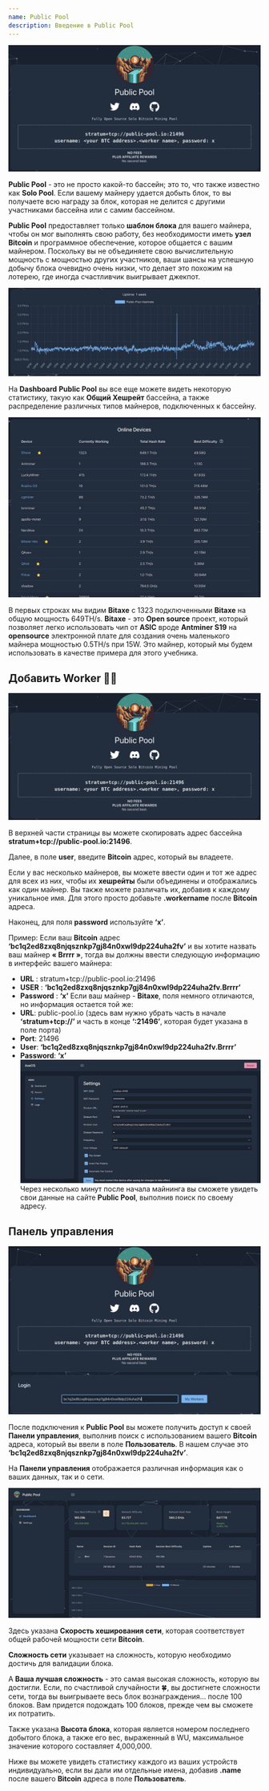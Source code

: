 ```yaml
---
name: Public Pool
description: Введение в Public Pool
---
```


![signup](assets/cover.webp)

**Public Pool** - это не просто какой-то бассейн; это то, что также известно как **Solo Pool**. Если вашему майнеру удается добыть блок, то вы получаете всю награду за блок, которая не делится с другими участниками бассейна или с самим бассейном.

**Public Pool** предоставляет только **шаблон блока** для вашего майнера, чтобы он мог выполнять свою работу, без необходимости иметь **узел Bitcoin** и программное обеспечение, которое общается с вашим майнером. Поскольку вы не объединяете свою вычислительную мощность с мощностью других участников, ваши шансы на успешную добычу блока очевидно очень низки, что делает это похожим на лотерею, где иногда счастливчик выигрывает джекпот.

![signup](assets/1.webp)

На **Dashboard** **Public Pool** вы все еще можете видеть некоторую статистику, такую как **Общий Хешрейт** бассейна, а также распределение различных типов майнеров, подключенных к бассейну.

![signup](assets/2.webp)

В первых строках мы видим **Bitaxe** с 1323 подключенными **Bitaxe** на общую мощность 649TH/s. **Bitaxe** - это **Open source** проект, который позволяет легко использовать чип от **ASIC** вроде **Antminer S19** на **opensource** электронной плате для создания очень маленького майнера мощностью 0.5TH/s при 15W. Это майнер, который мы будем использовать в качестве примера для этого учебника.

## Добавить **Worker** 👷‍♂️

![signup](assets/cover.webp)

В верхней части страницы вы можете скопировать адрес бассейна **stratum+tcp://public-pool.io:21496**.

Далее, в поле **user**, введите **Bitcoin** адрес, который вы владеете.

Если у вас несколько майнеров, вы можете ввести один и тот же адрес для всех из них, чтобы их **хешрейты** были объединены и отображались как один майнер. Вы также можете различать их, добавив к каждому уникальное имя. Для этого просто добавьте **.workername** после **Bitcoin** адреса.

Наконец, для поля **password** используйте **‘x’**.

Пример: Если ваш **Bitcoin** адрес **‘bc1q2ed8zxq8njqsznkp7gj84n0xwl9dp224uha2fv’** и вы хотите назвать ваш майнер **« Brrrr »**, тогда вы должны ввести следующую информацию в интерфейс вашего майнера:

- **URL** : stratum+tcp://public-pool.io:21496
- **USER** : **‘bc1q2ed8zxq8njqsznkp7gj84n0xwl9dp224uha2fv.Brrrr’**
- **Password** : **‘x’**
Если ваш майнер - **Bitaxe**, поля немного отличаются, но информация остается той же:
- **URL**: public-pool.io (здесь вам нужно убрать часть в начале **‘stratum+tcp://’** и часть в конце **‘:21496’**, которая будет указана в поле порта)
- **Port**: 21496
- **User**: **‘bc1q2ed8zxq8njqsznkp7gj84n0xwl9dp224uha2fv.Brrrr’**
- **Password**: **‘x’**
![signup](assets/3.webp)
Через несколько минут после начала майнинга вы сможете увидеть свои данные на сайте **Public Pool**, выполнив поиск по своему адресу.

## Панель управления

![signup](assets/4.webp)

После подключения к **Public Pool** вы можете получить доступ к своей **Панели управления**, выполнив поиск с использованием вашего **Bitcoin** адреса, который вы ввели в поле **Пользователь**. В нашем случае это **‘bc1q2ed8zxq8njqsznkp7gj84n0xwl9dp224uha2fv’**.

На **Панели управления** отображается различная информация как о ваших данных, так и о сети.

![signup](assets/5.webp)

Здесь указана **Скорость хеширования сети**, которая соответствует общей рабочей мощности сети **Bitcoin**.

**Сложность сети** указывает на сложность, которую необходимо достичь для валидации блока.

А **Ваша лучшая сложность** - это самая высокая сложность, которую вы достигли. Если, по счастливой случайности 🍀, вы достигнете сложности сети, тогда вы выигрываете весь блок вознаграждения... после 100 блоков. Вам придется подождать 100 блоков, прежде чем вы сможете их потратить.

Также указана **Высота блока**, которая является номером последнего добытого блока, а также его вес, выраженный в WU, максимальное значение которого составляет 4,000,000.

Ниже вы можете увидеть статистику каждого из ваших устройств индивидуально, если вы дали им отдельные имена, добавив **.name** после вашего **Bitcoin** адреса в поле **Пользователь**.